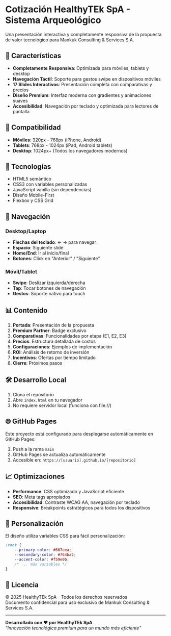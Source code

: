 # Cotización HealthyTEk SpA - Sistema Arqueológico

Una presentación interactiva y completamente responsiva de la propuesta de valor tecnológico para Mankuk Consulting & Services S.A.

## 🌟 Características

- **Completamente Responsiva**: Optimizada para móviles, tablets y desktop
- **Navegación Táctil**: Soporte para gestos swipe en dispositivos móviles
- **17 Slides Interactivos**: Presentación completa con comparativas y precios
- **Diseño Premium**: Interfaz moderna con gradientes y animaciones suaves
- **Accesibilidad**: Navegación por teclado y optimizada para lectores de pantalla

## 📱 Compatibilidad

- **Móviles**: 320px - 768px (iPhone, Android)
- **Tablets**: 768px - 1024px (iPad, Android tablets)
- **Desktop**: 1024px+ (Todos los navegadores modernos)

## 🚀 Tecnologías

- HTML5 semántico
- CSS3 con variables personalizadas
- JavaScript vanilla (sin dependencias)
- Diseño Mobile-First
- Flexbox y CSS Grid

## 🎯 Navegación

### Desktop/Laptop
- **Flechas del teclado**: ← → para navegar
- **Espacio**: Siguiente slide
- **Home/End**: Ir al inicio/final
- **Botones**: Click en "Anterior" / "Siguiente"

### Móvil/Tablet
- **Swipe**: Deslizar izquierda/derecha
- **Tap**: Tocar botones de navegación
- **Gestos**: Soporte nativo para touch

## 📊 Contenido

1. **Portada**: Presentación de la propuesta
2. **Premium Partner**: Badge exclusivo
3. **Comparativas**: Funcionalidades por etapa (E1, E2, E3)
4. **Precios**: Estructura detallada de costos
5. **Configuraciones**: Ejemplos de implementación
6. **ROI**: Análisis de retorno de inversión
7. **Incentivos**: Ofertas por tiempo limitado
8. **Cierre**: Próximos pasos

## 🛠️ Desarrollo Local

1. Clona el repositorio
2. Abre `index.html` en tu navegador
3. No requiere servidor local (funciona con file://)

## 🌐 GitHub Pages

Este proyecto está configurado para desplegarse automáticamente en GitHub Pages:

1. Push a la rama `main`
2. GitHub Pages se actualiza automáticamente
3. Accesible en: `https://[usuario].github.io/[repositorio]`

## 📈 Optimizaciones

- **Performance**: CSS optimizado y JavaScript eficiente
- **SEO**: Meta tags apropiados
- **Accesibilidad**: Contraste WCAG AA, navegación por teclado
- **Responsive**: Breakpoints estratégicos para todos los dispositivos

## 🎨 Personalización

El diseño utiliza variables CSS para fácil personalización:

```css
:root {
    --primary-color: #667eea;
    --secondary-color: #764ba2;
    --accent-color: #f59e0b;
    /* ... más variables */
}
```

## 📝 Licencia

© 2025 HealthyTEk SpA - Todos los derechos reservados  
Documento confidencial para uso exclusivo de Mankuk Consulting & Services S.A.

---

**Desarrollado con ❤️ por HealthyTEk SpA**  
*"Innovación tecnológica premium para un mundo más eficiente"*


